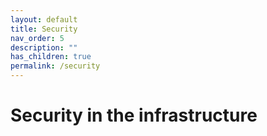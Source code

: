 ```yaml
---
layout: default
title: Security
nav_order: 5
description: ""
has_children: true
permalink: /security
---
```


# Security in the infrastructure